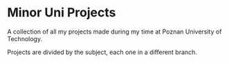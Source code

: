 # Minor Uni Projects
A collection of all my projects made during my time at Poznan University of Technology. 

Projects are divided by the subject, each one in a different branch.